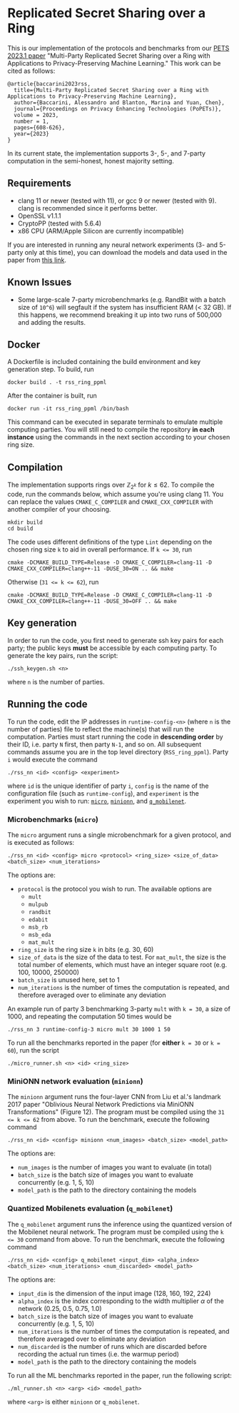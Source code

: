 # Replicated Secret Sharing over a Ring
This is our implementation of the protocols and benchmarks from our [PETS 2023.1 paper](https://petsymposium.org/popets/2023/popets-2023-0035.php) "Multi-Party Replicated Secret Sharing over a Ring with Applications to Privacy-Preserving Machine Learning."  This work can be cited as follows:
```
@article{baccarini2023rss,
  title={Multi-Party Replicated Secret Sharing over a Ring with Applications to Privacy-Preserving Machine Learning},
  author={Baccarini, Alessandro and Blanton, Marina and Yuan, Chen},
  journal={Proceedings on Privacy Enhancing Technologies (PoPETs)},
  volume = 2023,
  number = 1,
  pages={608-626}, 
  year={2023}
}
```
In its current state, the implementation supports 3-, 5-, and 7-party computation in the semi-honest, honest majority setting.

## Requirements

- clang 11 or newer (tested with 11), or gcc 9 or newer (tested with 9). clang is recommended since it performs better.
- OpenSSL v1.1.1
- CryptoPP (tested with 5.6.4)
- x86 CPU (ARM/Apple Silicon are currently incompatible)

If you are interested in running any neural network experiments (3- and 5-party only at this time), you can download the models and data used in the paper from [this link](https://drive.google.com/file/d/1loj9UjmFnKABVB8tLpRoIJUs2YdkFA_2/view?usp=sharing).

## Known Issues

- Some large-scale 7-party microbenchmarks (e.g. RandBit with a batch size of `10^6`) will segfault if the system has insufficient RAM (< 32 GB). If this happens, we recommend breaking it up into two runs of 500,000 and adding the results.

## Docker

A Dockerfile is included containing the build environment and key generation step. To build, run
```
docker build . -t rss_ring_ppml
```
After the container is built, run
```
docker run -it rss_ring_ppml /bin/bash
```
This command can be executed in separate terminals to emulate multiple computing parties. You will still need to compile the repository **in each instance** using the commands in the next section according to your chosen ring size.

## Compilation

The implementation supports rings over $\mathbb{Z}_{2^{k}}$ for $k \leq 62$. To compile the code, run the commands below, which assume you're using clang 11. You can replace the values `CMAKE_C_COMPILER` and `CMAKE_CXX_COMPILER` with another compiler of your choosing.
```
mkdir build
cd build
```
The code uses different definitions of the type `Lint` depending on the chosen ring size `k` to aid in overall performance. If `k <= 30`, run

```
cmake -DCMAKE_BUILD_TYPE=Release -D CMAKE_C_COMPILER=clang-11 -D CMAKE_CXX_COMPILER=clang++-11 -DUSE_30=ON .. && make
```
Otherwise (`31 <= k <= 62`), run
```
cmake -DCMAKE_BUILD_TYPE=Release -D CMAKE_C_COMPILER=clang-11 -D CMAKE_CXX_COMPILER=clang++-11 -DUSE_30=OFF .. && make
```

## Key generation

In order to run the code, you first need to generate ssh key pairs for each party; the public keys **must** be accessible by each computing party. To generate the key pairs, run the script:
```
./ssh_keygen.sh <n>
```
where `n` is the number of parties.

## Running the code

To run the code, edit the IP addresses in `runtime-config-<n>` (where `n` is the number of parties) file to reflect the machine(s) that will run the computation. Parties must start running the code in **descending order** by their ID, i.e. party `N` first, then party `N-1`, and so on. All subsequent commands assume you are in the top level directory (`RSS_ring_ppml`). Party `i` would execute the command
```
./rss_nn <id> <config> <experiment>
```
where `id` is the unique identifier of party `i`, `config` is the name of the configuration file (such as `runtime-config`), and `experiment` is the experiment you wish to run: [`micro`](#microbenchmarks-micro), [`minionn`](#minionn-network-evaluation-minionn), and [`q_mobilenet`](#quantized-mobilenets-evaluation-q_mobilenet).

### Microbenchmarks (`micro`)

The `micro` argument runs a single microbenchmark for a given protocol, and is executed as follows:
```
./rss_nn <id> <config> micro <protocol> <ring_size> <size_of_data> <batch_size> <num_iterations>
```
The options are:
- `protocol` is the protocol you wish to run. The available options are 
  - `mult`
  - `mulpub`
  - `randbit`
  - `edabit`
  - `msb_rb`
  - `msb_eda`
  - `mat_mult`
- `ring_size` is the ring size `k` in bits (e.g. 30, 60)
- `size_of_data` is the size of the data to test. For `mat_mult`, the size is the total number of elements, which must have an integer square root (e.g. 100, 10000, 250000)
- `batch_size` is unused here, set to 1
- `num_iterations` is the number of times the computation is repeated, and therefore averaged over to eliminate any deviation

An example run of party 3 benchmarking 3-party `mult` with `k = 30`, a size of 1000, and repeating the computation 50 times would be 
```
./rss_nn 3 runtime-config-3 micro mult 30 1000 1 50
```

To run all the benchmarks reported in the paper (for **either** `k = 30` or `k = 60`), run the script
```
./micro_runner.sh <n> <id> <ring_size>
```

### MiniONN network evaluation (`minionn`)

The `minionn` argument runs the four-layer CNN from Liu et al.'s landmark 2017 paper "Oblivious Neural Network Predictions via MiniONN Transformations" (Figure 12). The program must be compiled using the `31 <= k <= 62` from above. To run the benchmark, execute the following command
```
./rss_nn <id> <config> minionn <num_images> <batch_size> <model_path>
```
The options are:
- `num_images` is the number of images you want to evaluate (in total)
- `batch_size` is the batch size of images you want to evaluate concurrently (e.g. 1, 5, 10)
- `model_path` is the path to the directory containing the models


### Quantized Mobilenets evaluation (`q_mobilenet`)

The `q_mobilenet` argument runs the inference using the quantized version of the Mobilenet neural network. The program must be compiled using the `k <= 30` command from above. To run the benchmark, execute the following command
```
./rss_nn <id> <config> q_mobilenet <input_dim> <alpha_index> <batch_size> <num_iterations> <num_discarded> <model_path>
```
The options are:
- `input_dim` is the dimension of the input image (128, 160, 192, 224)
- `alpha_index` is the index corresponding to the width multiplier $\alpha$ of the network (0.25, 0.5, 0.75, 1.0)
- `batch_size` is the batch size of images you want to evaluate concurrently (e.g. 1, 5, 10)
- `num_iterations` is the number of times the computation is repeated, and therefore averaged over to eliminate any deviation
- `num_discarded` is the number of runs which are discarded before recording the actual run times (i.e. the warmup period)
- `model_path` is the path to the directory containing the models

To run all the ML benchmarks reported in the paper, run the following script:
```
./ml_runner.sh <n> <arg> <id> <model_path>
```
where `<arg>` is either `minionn` or `q_mobilenet`.

